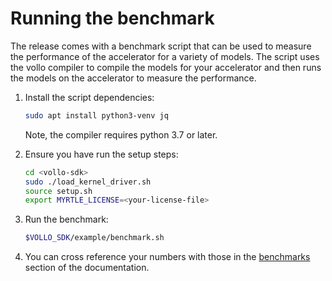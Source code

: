 # Running the benchmark

The release comes with a benchmark script that can be used to measure the
performance of the accelerator for a variety of models.
The script uses the vollo compiler to compile the models for your accelerator and then runs the
models on the accelerator to measure the performance.

1. Install the script dependencies:

   ```bash
   sudo apt install python3-venv jq
   ```

   Note, the compiler requires python 3.7 or later.

2. Ensure you have run the setup steps:

   ```sh
   cd <vollo-sdk>
   sudo ./load_kernel_driver.sh
   source setup.sh
   export MYRTLE_LICENSE=<your-license-file>
   ```

3. Run the benchmark:

   ```sh
   $VOLLO_SDK/example/benchmark.sh
   ```

4. You can cross reference your numbers with those in the [benchmarks](benchmark.md) section of the documentation.
